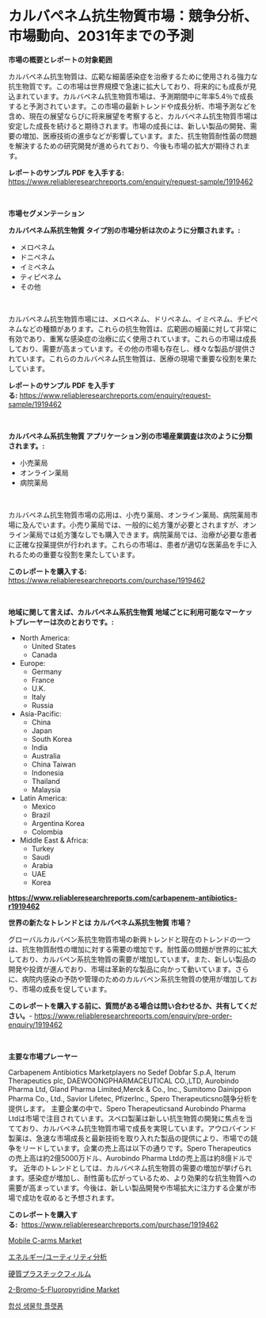 <p><h1>カルバペネム抗生物質市場：競争分析、市場動向、2031年までの予測</h1></p><p><strong>市場の概要とレポートの対象範囲</strong></p>
<p><p>カルバペネム抗生物質は、広範な細菌感染症を治療するために使用される強力な抗生物質です。この市場は世界規模で急速に拡大しており、将来的にも成長が見込まれています。カルバペネム抗生物質市場は、予測期間中に年率5.4％で成長すると予測されています。この市場の最新トレンドや成長分析、市場予測などを含め、現在の展望ならびに将来展望を考察すると、カルバペネム抗生物質市場は安定した成長を続けると期待されます。市場の成長には、新しい製品の開発、需要の増加、医療技術の進歩などが影響しています。また、抗生物質耐性菌の問題を解決するための研究開発が進められており、今後も市場の拡大が期待されます。</p></p>
<p><strong>レポートのサンプル PDF を入手する:</strong> <a href="https://www.reliableresearchreports.com/enquiry/request-sample/1919462">https://www.reliableresearchreports.com/enquiry/request-sample/1919462</a></p>
<p>&nbsp;</p>
<p><strong>市場セグメンテーション</strong></p>
<p><strong>カルバペネム系抗生物質 タイプ別の市場分析は次のように分類されます。:</strong></p>
<p><ul><li>メロペネム</li><li>ドニペネム</li><li>イミペネム</li><li>ティピペネム</li><li>その他</li></ul></p>
<p>&nbsp;</p>
<p><p>カルバペネム抗生物質市場には、メロペネム、ドリペネム、イミペネム、チピペネムなどの種類があります。これらの抗生物質は、広範囲の細菌に対して非常に有効であり、重篤な感染症の治療に広く使用されています。これらの市場は成長しており、需要が高まっています。その他の市場も存在し、様々な製品が提供されています。これらのカルバペネム抗生物質は、医療の現場で重要な役割を果たしています。</p></p>
<p><strong>レポートのサンプル PDF を入手する:</strong>&nbsp;<a href="https://www.reliableresearchreports.com/enquiry/request-sample/1919462">https://www.reliableresearchreports.com/enquiry/request-sample/1919462</a></p>
<p>&nbsp;</p>
<p><strong> カルバペネム系抗生物質 アプリケーション別の市場産業調査は次のように分類されます。:</strong></p>
<p><ul><li>小売薬局</li><li>オンライン薬局</li><li>病院薬局</li></ul></p>
<p>&nbsp;</p>
<p><p>カルバペネム抗生物質市場の応用は、小売り薬局、オンライン薬局、病院薬局市場に及んでいます。小売り薬局では、一般的に処方箋が必要とされますが、オンライン薬局では処方箋なしでも購入できます。病院薬局では、治療が必要な患者に正確な投薬提供が行われます。これらの市場は、患者が適切な医薬品を手に入れるための重要な役割を果たしています。</p></p>
<p><strong>このレポートを購入する:</strong>&nbsp; <a href="https://www.reliableresearchreports.com/purchase/1919462">https://www.reliableresearchreports.com/purchase/1919462</a></p>
<p>&nbsp;</p>
<p><strong>地域に関して言えば、カルバペネム系抗生物質 地域ごとに利用可能なマーケットプレーヤーは次のとおりです。:</strong></p>
<p><ul>
    <li>
        North America:
        <ul>
            <li>United States</li>
            <li>Canada</li>
        </ul>
    </li>
    <li>
        Europe:
        <ul>
            <li>Germany</li>
            <li>France</li>
            <li>U.K.</li>
            <li>Italy</li>
            <li>Russia</li>
        </ul>
    </li>
    <li>
        Asia-Pacific:
        <ul>
            <li>China</li>
            <li>Japan</li>
            <li>South Korea</li>
            <li>India</li>
            <li>Australia</li>
            <li>China Taiwan</li>
            <li>Indonesia</li>
            <li>Thailand</li>
            <li>Malaysia</li>
        </ul>
    </li>
    <li>
        Latin America:
        <ul>
            <li>Mexico</li>
            <li>Brazil</li>
            <li>Argentina Korea</li>
            <li>Colombia</li>
        </ul>
    </li>
    <li>
        Middle East & Africa:
        <ul>
            <li>Turkey</li>
            <li>Saudi</li>
            <li>Arabia</li>
            <li>UAE</li>
            <li>Korea</li>
        </ul>
    </li>
    </ul></p>
<p><strong><a href="https://www.reliableresearchreports.com/carbapenem-antibiotics-r1919462">https://www.reliableresearchreports.com/carbapenem-antibiotics-r1919462</a></strong>&nbsp;</p>
<p><strong>世界の新たなトレンドとは カルバペネム系抗生物質 市場？</strong></p>
<p><p>グローバルカルバペン系抗生物質市場の新興トレンドと現在のトレンドの一つは、抗生物質耐性の増加に対する需要の増加です。耐性菌の問題が世界的に拡大しており、カルバペン系抗生物質の需要が増加しています。また、新しい製品の開発や投資が進んでおり、市場は革新的な製品に向かって動いています。さらに、病院内感染の予防や管理のためのカルバペン系抗生物質の使用が増加しており、市場の成長を促しています。</p></p>
<p><strong>このレポートを購入する前に、質問がある場合は問い合わせるか、共有してください。</strong>- <a href="https://www.reliableresearchreports.com/enquiry/pre-order-enquiry/1919462">https://www.reliableresearchreports.com/enquiry/pre-order-enquiry/1919462</a></p>
<p>&nbsp;</p>
<p><strong>主要な市場プレーヤー</strong></p>
<p><p>Carbapenem Antibiotics Marketplayers no Sedef Dobfar S.p.A, Iterum Therapeutics plc, DAEWOONGPHARMACEUTICAL CO.,LTD, Aurobindo Pharma Ltd, Gland Pharma Limited,Merck & Co., Inc., Sumitomo Dainippon Pharma Co., Ltd., Savior Lifetec, PfizerInc., Spero Therapeuticsno競争分析を提供します。   主要企業の中で、Spero Therapeuticsand Aurobindo Pharma Ltdは市場で注目されています。スペロ製薬は新しい抗生物質の開発に焦点を当てており、カルバペネム抗生物質市場で成長を実現しています。アウロバインド製薬は、急速な市場成長と最新技術を取り入れた製品の提供により、市場での競争をリードしています。企業の売上高は以下の通りです。Spero Therapeuticsの売上高は約2億5000万ドル、Aurobindo Pharma Ltdの売上高は約8億ドルです。  近年のトレンドとしては、カルバペネム抗生物質の需要の増加が挙げられます。感染症が増加し、耐性菌も広がっているため、より効果的な抗生物質への需要が高まっています。今後は、新しい製品開発や市場拡大に注力する企業が市場で成功を収めると予想されます。</p></p>
<p><strong>このレポートを購入する:</strong>&nbsp;&nbsp;<a href="https://www.reliableresearchreports.com/purchase/1919462">https://www.reliableresearchreports.com/purchase/1919462</a></p>
<p><p><a href="https://github.com/arionmp/Market-Research-Report-List-3/blob/main/mobile-c-arms-market.md">Mobile C-arms Market</a></p><p><a href="https://medium.com/@adaming121/%E3%82%A8%E3%83%8D%E3%83%AB%E3%82%AE%E3%83%BC%E3%81%A8%E3%83%A6%E3%83%BC%E3%83%86%E3%82%A3%E3%83%AA%E3%83%86%E3%82%A3%E3%82%A2%E3%83%8A%E3%83%AA%E3%83%86%E3%82%A3%E3%82%AF%E3%82%B9%E5%B8%82%E5%A0%B4%E3%81%AE%E3%82%B7%E3%82%A7%E3%82%A2%E3%81%AE%E9%80%B2%E5%8C%96%E3%81%A8%E5%B8%82%E5%A0%B4%E6%88%90%E9%95%B7%E3%81%AE%E3%83%88%E3%83%AC%E3%83%B3%E3%83%89-2024%E5%B9%B4-2031%E5%B9%B4-6cdb9bb8154b">エネルギー/ユーティリティ分析</a></p><p><a href="https://github.com/nxboeu02965442/Market-Research-Report-List-2/blob/main/897381847804.md">硬質プラスチックフィルム</a></p><p><a href="https://issuu.com/reportprime-2/docs/2-bromo-5-fluoropyridine-market-size-2030.pptx">2-Bromo-5-Fluoropyridine Market</a></p><p><a href="https://medium.com/@willislebsack/%ED%95%A9%EC%84%B1-%EC%83%9D%EB%AC%BC%ED%95%99-%ED%94%8C%EB%9E%AB%ED%8F%BC-%EC%8B%9C%EC%9E%A5-%EC%A1%B0%EC%82%AC-%EB%B3%B4%EA%B3%A0%EC%84%9C-%EA%B7%B8-%EC%97%AD%EC%82%AC-%EB%B0%8F-2024%EB%85%84%EB%B6%80%ED%84%B0-2031%EB%85%84%EA%B9%8C%EC%A7%80%EC%9D%98-%EC%98%88%EC%B8%A1-8b56d577bffb">합성 생물학 플랫폼</a></p></p>